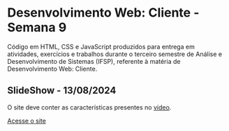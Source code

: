 # Desenvolvimento Web: Cliente - Semana 9
Código em HTML, CSS e JavaScript produzidos para entrega em atividades, exercícios e trabalhos durante o terceiro semestre de Análise e Desenvolvimento de Sistemas (IFSP), referente à matéria de Desenvolvimento Web: Cliente.

## SlideShow - 13/08/2024
O site deve conter as características presentes no [vídeo](https://www.youtube.com/watch?v=eNfT1uLTzSI).

[Acesse o site](https://fernandalopesbarbalho.github.io/dwba4-semana-09-pt302525x/)
